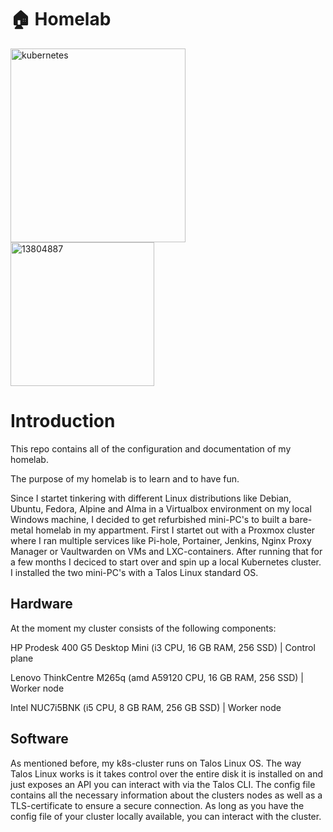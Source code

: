 # 🏠 Homelab

<img width="280" height="310" alt="kubernetes" src="https://github.com/user-attachments/assets/61d09b03-57c9-4dbe-a097-5e5854fe9322" /> <img width="230" height="230" alt="13804887" src="https://github.com/user-attachments/assets/49daf0ac-a696-491a-a6ab-a4ba00dbe39d" />


# Introduction

This repo contains all of the configuration and documentation of my homelab.


The purpose of my homelab is to learn and to have fun. 

Since I startet tinkering with different Linux distributions like Debian, Ubuntu, Fedora, Alpine and Alma in a Virtualbox environment on my local Windows machine, I decided to get refurbished mini-PC's to built a bare-metal homelab in my appartment. First I startet out with a Proxmox cluster where I ran multiple services like Pi-hole, Portainer, Jenkins, Nginx Proxy Manager or Vaultwarden on VMs and LXC-containers.
After running that for a few months I deciced to start over and spin up a local Kubernetes cluster. I installed the two mini-PC's with a Talos Linux standard OS.  


## Hardware

At the moment my cluster consists of the following components:

HP Prodesk 400 G5 Desktop Mini (i3 CPU, 16 GB RAM, 256 SSD) | Control plane

Lenovo ThinkCentre M265q (amd A59120 CPU, 16 GB RAM, 256 SSD) | Worker node

Intel NUC7i5BNK (i5 CPU, 8 GB RAM, 256 GB SSD) | Worker node

## Software

As mentioned before, my k8s-cluster runs on Talos Linux OS.
The way Talos Linux works is it takes control over the entire disk it is installed on and just exposes an API you can interact with via the Talos CLI.
The config file contains all the necessary information about the clusters nodes as well as a TLS-certificate to ensure a secure connection.
As long as you have the config file of your cluster locally available, you can interact with the cluster.


